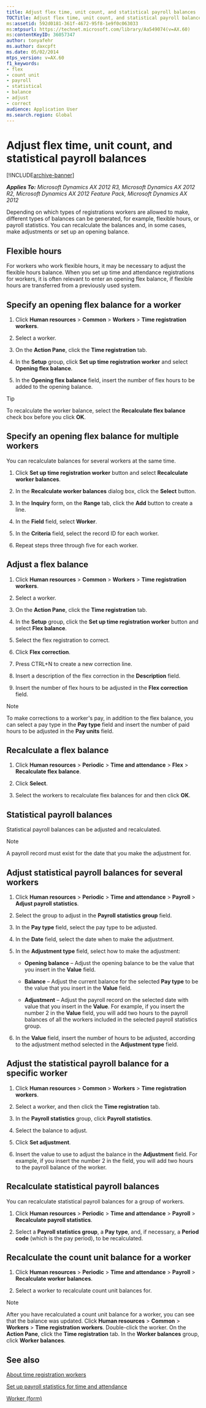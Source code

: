 ```yaml
---
title: Adjust flex time, unit count, and statistical payroll balances
TOCTitle: Adjust flex time, unit count, and statistical payroll balances
ms:assetid: 592d0181-361f-4672-95f8-1e9f0c063033
ms:mtpsurl: https://technet.microsoft.com/library/Aa549074(v=AX.60)
ms:contentKeyID: 36057347
author: tonyafehr
ms.author: daxcpft
ms.date: 05/02/2014
mtps_version: v=AX.60
f1_keywords:
- flex
- count unit
- payroll
- statistical
- balance
- adjust
- correct
audience: Application User
ms.search.region: Global
---
```


# Adjust flex time, unit count, and statistical payroll balances 


[!INCLUDE[archive-banner](includes/archive-banner.md)]


_**Applies To:** Microsoft Dynamics AX 2012 R3, Microsoft Dynamics AX 2012 R2, Microsoft Dynamics AX 2012 Feature Pack, Microsoft Dynamics AX 2012_

Depending on which types of registrations workers are allowed to make, different types of balances can be generated, for example, flexible hours, or payroll statistics. You can recalculate the balances and, in some cases, make adjustments or set up an opening balance.

## Flexible hours

For workers who work flexible hours, it may be necessary to adjust the flexible hours balance. When you set up time and attendance registrations for workers, it is often relevant to enter an opening flex balance, if flexible hours are transferred from a previously used system.

## Specify an opening flex balance for a worker

1.  Click **Human resources** \> **Common** \> **Workers** \> **Time registration workers**.

2.  Select a worker.

3.  On the **Action Pane**, click the **Time registration** tab.

4.  In the **Setup** group, click **Set up time registration worker** and select **Opening flex balance**.

5.  In the **Opening flex balance** field, insert the number of flex hours to be added to the opening balance.


> [!TIP]
> <P>To recalculate the worker balance, select the <STRONG>Recalculate flex balance</STRONG> check box before you click <STRONG>OK</STRONG>.</P>



## Specify an opening flex balance for multiple workers

You can recalculate balances for several workers at the same time.

1.  Click **Set up time registration worker** button and select **Recalculate worker balances**.

2.  In the **Recalculate worker balances** dialog box, click the **Select** button.

3.  In the **Inquiry** form, on the **Range** tab, click the **Add** button to create a line.

4.  In the **Field** field, select **Worker**.

5.  In the **Criteria** field, select the record ID for each worker.

6.  Repeat steps three through five for each worker.

## Adjust a flex balance

1.  Click **Human resources** \> **Common** \> **Workers** \> **Time registration workers**.

2.  Select a worker.

3.  On the **Action Pane**, click the **Time registration** tab.

4.  In the **Setup** group, click the **Set up time registration worker** button and select **Flex balance**.

5.  Select the flex registration to correct.

6.  Click **Flex correction**.

7.  Press CTRL+N to create a new correction line.

8.  Insert a description of the flex correction in the **Description** field.

9.  Insert the number of flex hours to be adjusted in the **Flex correction** field.


> [!NOTE]
> <P>To make corrections to a worker's pay, in addition to the flex balance, you can select a pay type in the <STRONG>Pay type</STRONG> field and insert the number of paid hours to be adjusted in the <STRONG>Pay units</STRONG> field.</P>



## Recalculate a flex balance

1.  Click **Human resources** \> **Periodic** \> **Time and attendance** \> **Flex** \> **Recalculate flex balance**.

2.  Click **Select**.

3.  Select the workers to recalculate flex balances for and then click **OK**.

## Statistical payroll balances

Statistical payroll balances can be adjusted and recalculated.


> [!NOTE]
> <P>A payroll record must exist for the date that you make the adjustment for.</P>



## Adjust statistical payroll balances for several workers

1.  Click **Human resources** \> **Periodic** \> **Time and attendance** \> **Payroll** \> **Adjust payroll statistics**.

2.  Select the group to adjust in the **Payroll statistics group** field.

3.  In the **Pay type** field, select the pay type to be adjusted.

4.  In the **Date** field, select the date when to make the adjustment.

5.  In the **Adjustment type** field, select how to make the adjustment:
    
      - **Opening balance** – Adjust the opening balance to be the value that you insert in the **Value** field.
    
      - **Balance** – Adjust the current balance for the selected **Pay type** to be the value that you insert in the **Value** field.
    
      - **Adjustment** – Adjust the payroll record on the selected date with value that you insert in the **Value**. For example, if you insert the number 2 in the **Value** field, you will add two hours to the payroll balances of all the workers included in the selected payroll statistics group.

6.  In the **Value** field, insert the number of hours to be adjusted, according to the adjustment method selected in the **Adjustment type** field.

## Adjust the statistical payroll balance for a specific worker

1.  Click **Human resources** \> **Common** \> **Workers** \> **Time registration workers**.

2.  Select a worker, and then click the **Time registration** tab.

3.  In the **Payroll statistics** group, click **Payroll statistics**.

4.  Select the balance to adjust.

5.  Click **Set adjustment**.

6.  Insert the value to use to adjust the balance in the **Adjustment** field. For example, if you insert the number 2 in the field, you will add two hours to the payroll balance of the worker.

## Recalculate statistical payroll balances

You can recalculate statistical payroll balances for a group of workers.

1.  Click **Human resources** \> **Periodic** \> **Time and attendance** \> **Payroll** \> **Recalculate payroll statistics**.

2.  Select a **Payroll statistics group**, a **Pay type**, and, if necessary, a **Period code** (which is the pay period), to be recalculated.

## Recalculate the count unit balance for a worker

1.  Click **Human resources** \> **Periodic** \> **Time and attendance** \> **Payroll** \> **Recalculate worker balances**.

2.  Select a worker to recalculate count unit balances for.


> [!NOTE]
> <P>After you have recalculated a count unit balance for a worker, you can see that the balance was updated. Click <STRONG>Human resources</STRONG> &gt; <STRONG>Common</STRONG> &gt; <STRONG>Workers</STRONG> &gt; <STRONG>Time registration workers</STRONG>. Double-click the worker. On the <STRONG>Action Pane</STRONG>, click the <STRONG>Time registration</STRONG> tab. In the <STRONG>Worker balances</STRONG> group, click <STRONG>Worker balances</STRONG>.</P>



## See also

[About time registration workers](about-time-registration-workers.md)

[Set up payroll statistics for time and attendance](set-up-payroll-statistics-for-time-and-attendance.md)

[Worker (form)](https://technet.microsoft.com/library/hh209054\(v=ax.60\))

  


